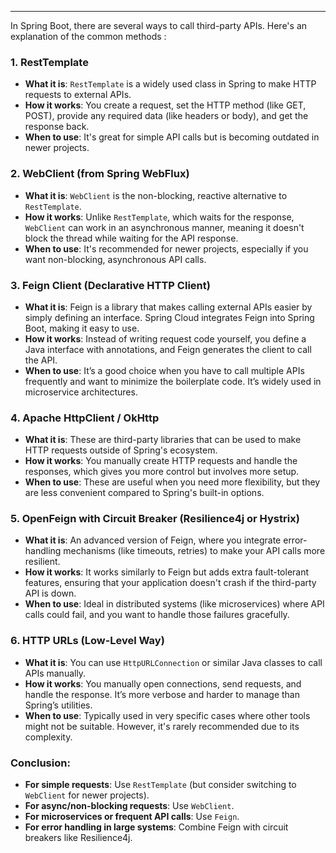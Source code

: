 
---

In Spring Boot, there are several ways to call third-party APIs. Here's an explanation of the common methods :

### 1. **RestTemplate**
- **What it is**: `RestTemplate` is a widely used class in Spring to make HTTP requests to external APIs.
- **How it works**: You create a request, set the HTTP method (like GET, POST), provide any required data (like headers or body), and get the response back.
- **When to use**: It's great for simple API calls but is becoming outdated in newer projects.

### 2. **WebClient (from Spring WebFlux)**
- **What it is**: `WebClient` is the non-blocking, reactive alternative to `RestTemplate`.
- **How it works**: Unlike `RestTemplate`, which waits for the response, `WebClient` can work in an asynchronous manner, meaning it doesn't block the thread while waiting for the API response.
- **When to use**: It's recommended for newer projects, especially if you want non-blocking, asynchronous API calls.

### 3. **Feign Client (Declarative HTTP Client)**
- **What it is**: Feign is a library that makes calling external APIs easier by simply defining an interface. Spring Cloud integrates Feign into Spring Boot, making it easy to use.
- **How it works**: Instead of writing request code yourself, you define a Java interface with annotations, and Feign generates the client to call the API.
- **When to use**: It’s a good choice when you have to call multiple APIs frequently and want to minimize the boilerplate code. It’s widely used in microservice architectures.

### 4. **Apache HttpClient / OkHttp**
- **What it is**: These are third-party libraries that can be used to make HTTP requests outside of Spring's ecosystem.
- **How it works**: You manually create HTTP requests and handle the responses, which gives you more control but involves more setup.
- **When to use**: These are useful when you need more flexibility, but they are less convenient compared to Spring's built-in options.

### 5. **OpenFeign with Circuit Breaker (Resilience4j or Hystrix)**
- **What it is**: An advanced version of Feign, where you integrate error-handling mechanisms (like timeouts, retries) to make your API calls more resilient.
- **How it works**: It works similarly to Feign but adds extra fault-tolerant features, ensuring that your application doesn't crash if the third-party API is down.
- **When to use**: Ideal in distributed systems (like microservices) where API calls could fail, and you want to handle those failures gracefully.

### 6. **HTTP URLs (Low-Level Way)**
- **What it is**: You can use `HttpURLConnection` or similar Java classes to call APIs manually.
- **How it works**: You manually open connections, send requests, and handle the response. It’s more verbose and harder to manage than Spring’s utilities.
- **When to use**: Typically used in very specific cases where other tools might not be suitable. However, it's rarely recommended due to its complexity.

### Conclusion:
- **For simple requests**: Use `RestTemplate` (but consider switching to `WebClient` for newer projects).
- **For async/non-blocking requests**: Use `WebClient`.
- **For microservices or frequent API calls**: Use `Feign`.
- **For error handling in large systems**: Combine Feign with circuit breakers like Resilience4j.
